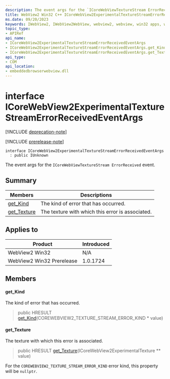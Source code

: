 ```yaml
---
description: The event args for the `ICoreWebViewTextureStream ErrorReceived` event.
title: WebView2 Win32 C++ ICoreWebView2ExperimentalTextureStreamErrorReceivedEventArgs
ms.date: 09/20/2023
keywords: IWebView2, IWebView2WebView, webview2, webview, win32 apps, win32, edge, ICoreWebView2, ICoreWebView2Controller, browser control, edge html, ICoreWebView2ExperimentalTextureStreamErrorReceivedEventArgs
topic_type: 
- APIRef
api_name:
- ICoreWebView2ExperimentalTextureStreamErrorReceivedEventArgs
- ICoreWebView2ExperimentalTextureStreamErrorReceivedEventArgs.get_Kind
- ICoreWebView2ExperimentalTextureStreamErrorReceivedEventArgs.get_Texture
api_type:
- COM
api_location:
- embeddedbrowserwebview.dll
---
```


# interface ICoreWebView2ExperimentalTextureStreamErrorReceivedEventArgs

[!INCLUDE [deprecation-note](../includes/deprecation-note.md)]

[!INCLUDE [prerelease-note](../includes/prerelease-note.md)]

```
interface ICoreWebView2ExperimentalTextureStreamErrorReceivedEventArgs
  : public IUnknown
```

The event args for the `ICoreWebViewTextureStream ErrorReceived` event.

## Summary

 Members                        | Descriptions
--------------------------------|---------------------------------------------
[get_Kind](#get_kind) | The kind of error that has occurred.
[get_Texture](#get_texture) | The texture with which this error is associated.

## Applies to

Product                         | Introduced
--------------------------------|---------------------------------------------
WebView2 Win32            |    N/A
WebView2 Win32 Prerelease |    1.0.1724

## Members

#### get_Kind

The kind of error that has occurred.

> public HRESULT [get_Kind](#get_kind)(COREWEBVIEW2_TEXTURE_STREAM_ERROR_KIND * value)

#### get_Texture

The texture with which this error is associated.

> public HRESULT [get_Texture](#get_texture)(ICoreWebView2ExperimentalTexture ** value)

For the `COREWEBVIEW2_TEXTURE_STREAM_ERROR_KIND` error kind, this property will be `nullptr`.

